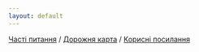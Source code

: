 ```yaml
---
layout: default
---
```


[Часті питання](faq) / [Дорожня карта](roadmap) / [Корисні посилання](links)
